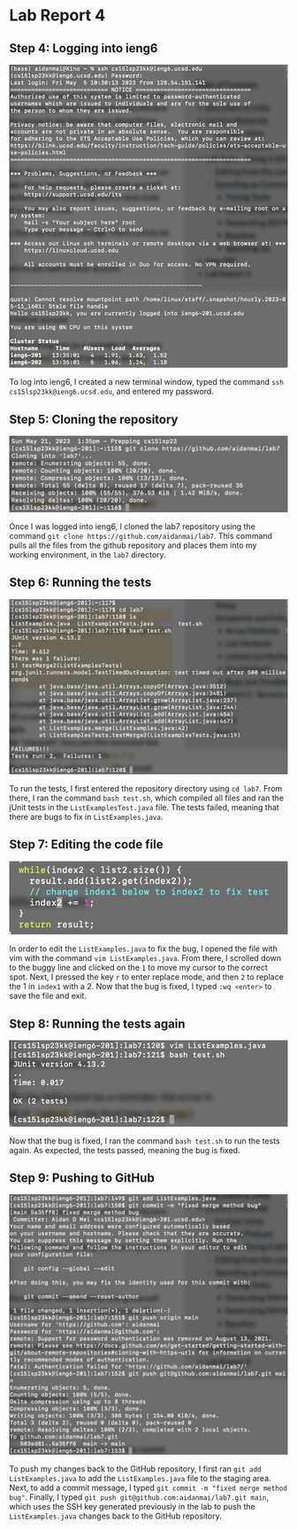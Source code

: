 # Lab Report 4

## Step 4: Logging into ieng6

![Image](lab7-login.png)

To log into ieng6, I created a new terminal window, typed the command `ssh cs15lsp23kk@ieng6.ucsd.edu`, and entered my password.

## Step 5: Cloning the repository

![Image](lab7-clone.png)

Once I was logged into ieng6, I cloned the lab7 repository using the command `git clone https://github.com/aidanmai/lab7`. This command pulls all the files from the github repository and places them into my working environment, in the `lab7` directory.

## Step 6: Running the tests

![Image](lab7-test1.png)

To run the tests, I first entered the repository directory using `cd lab7`. From there, I ran the command `bash test.sh`, which compiled all files and ran the jUnit tests in the `ListExamplesTest.java` file. The tests failed, meaning that there are bugs to fix in `ListExamples.java`.

## Step 7: Editing the code file

![Image](lab7-vim.png)

In order to edit the `ListExamples.java` to fix the bug, I opened the file with vim with the command `vim ListExamples.java`. From there, I scrolled down to the buggy line and clicked on the `1` to move my cursor to the correct spot. Next, I pressed the key `r` to enter replace mode, and then `2` to replace the 1 in `index1` with a 2. Now that the bug is fixed, I typed `:wq <enter>` to save the file and exit.

## Step 8: Running the tests again

![Image](lab7-test2.png)

Now that the bug is fixed, I ran the command `bash test.sh` to run the tests again. As expected, the tests passed, meaning the bug is fixed.

## Step 9: Pushing to GitHub

![Image](lab7-push.png)

To push my changes back to the GitHub repository, I first ran `git add ListExamples.java` to add the `ListExamples.java` file to the staging area. Next, to add a commit message, I typed `git commit -m "fixed merge method bug"`. Finally, I typed `git push git@github.com:aidanmai/lab7.git main`, which uses the SSH key generated previously in the lab to push the `ListExamples.java` changes back to the GitHub repository.
